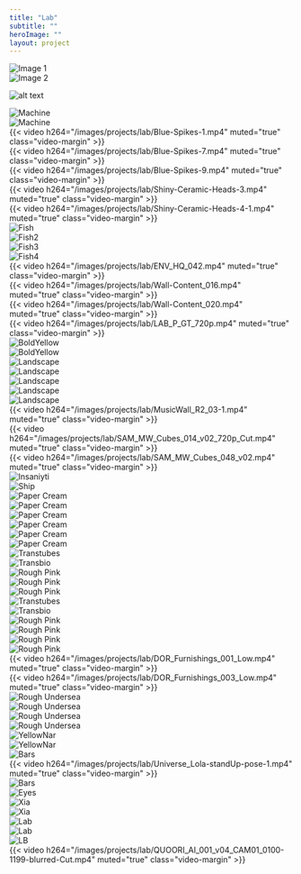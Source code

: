 ```yaml
---
title: "Lab"
subtitle: ""
heroImage: ""
layout: project
---
```


<div class="grid-layout">
    <div class="column column-1 empty"></div>
    <div class="column column-5">
      <img src="/images/projects/lab/12b7ce78-ab54-4baf-b26e-9f489dfc7e2f.webp" alt="Image 1">
    </div>
        <div class="column column-5">
        <div class="separator"></div>
      <img src="/images/projects/lab/a775785a-2d53-4b1d-9e4f-46ff8ee7364f.webp" alt="Image 2">
    </div>
    <div class="column column-1 empty">    </div>
</div>

<div class="column column-12"><div class="separator"></div></div>

![alt text](/images/projects/lab/ML_Fut_Norman_spheres_003.webp)

<div class="column column-12"><div class="separator"></div></div>
<div class="grid-layout">
    <div class="column column-6">
          <img src="/images/projects/lab/machine.webp" alt="Machine">
    </div>
<div class="column column-6">
          <img src="/images/projects/lab/machine_drawing.webp" alt="Machine">
    </div>

<div class="column column-12"><div class="separator"></div></div>
<div class="column column-3 empty"></div>
<div class="column column-6">
{{< video h264="/images/projects/lab/Blue-Spikes-1.mp4" muted="true" class="video-margin" >}}
</div>
<div class="column column-3 empty"></div>

<div class="column column-5">
{{< video h264="/images/projects/lab/Blue-Spikes-7.mp4" muted="true" class="video-margin" >}}</div>
<div class="column column-5">
{{< video h264="/images/projects/lab/Blue-Spikes-9.mp4" muted="true" class="video-margin" >}}</div>
<div class="column column-2 empty"></div>

<div class="column column-2 empty"></div>
<div class="column column-5">
{{< video h264="/images/projects/lab/Shiny-Ceramic-Heads-3.mp4" muted="true" class="video-margin" >}}</div>
<div class="column column-5">
<div class="separator"></div>
{{< video h264="/images/projects/lab/Shiny-Ceramic-Heads-4-1.mp4" muted="true" class="video-margin" >}}</div>

<div class="column column-12"><div class="separator"></div></div>
<div class="column column-6">
          <img src="/images/projects/lab/ArtyFish_00034.webp" alt="Fish">
</div>
<div class="column column-6">
<div class="separator"></div>
          <img src="/images/projects/lab/ArtyFish_00037.webp" alt="Fish2">
</div>
<div class="column column-6">
          <img src="/images/projects/lab/ArtyFish_00047.webp" alt="Fish3">
</div>
<div class="column column-6">
<div class="separator"></div>
          <img src="/images/projects/lab/ArtyFish_00042.webp" alt="Fish4">
</div>

<div class="column column-12"><div class="separator"></div></div>
<div class="column column-12">
{{< video h264="/images/projects/lab/ENV_HQ_042.mp4" muted="true" class="video-margin" >}}
</div>
<div class="column column-12">
{{< video h264="/images/projects/lab/Wall-Content_016.mp4" muted="true" class="video-margin" >}}
</div>
<div class="column column-12">
{{< video h264="/images/projects/lab/Wall-Content_020.mp4" muted="true" class="video-margin" >}}
</div>

<div class="column column-12"><div class="separator"></div></div>
<div class="column column-2 empty"></div>
<div class="column column-6">
{{< video h264="/images/projects/lab/LAB_P_GT_720p.mp4" muted="true" class="video-margin" >}}
</div>
<div class="column column-4 empty"></div>

<div class="column column-12"><div class="separator"></div></div>
<div class="column column-6">
          <img src="/images/projects/lab/Bold Yellow Vibes_00059.webp" alt="BoldYellow">
</div>
<div class="column column-6">
<div class="separator"></div>
          <img src="/images/projects/lab/Bold Yellow Vibes_00082.webp" alt="BoldYellow">
</div>

<div class="column column-12"><div class="separator"></div></div>
<div class="column column-6">
          <img src="/images/projects/lab/OCT_Beginning_M005_001.webp" alt="Landscape">
</div>
<div class="column column-6">
          <img src="/images/projects/lab/OCT_Evolution_M005_001_Tinted.webp" alt="Landscape">
</div>

<div class="column column-12"><div class="separator"></div></div>
<div class="column column-4">
          <img src="/images/projects/lab/FishinPink_00150.webp" alt="Landscape">
</div>
<div class="column column-4">
          <img src="/images/projects/lab/FishinPink_00153.webp" alt="Landscape">
</div>
<div class="column column-4">
          <img src="/images/projects/lab/FishinPink_00155.webp" alt="Landscape">
</div>

<div class="column column-12"><div class="separator"></div></div>
<div class="column column-12">
{{< video h264="/images/projects/lab/MusicWall_R2_03-1.mp4" muted="true" class="video-margin" >}}
</div>
<div class="column column-6">
{{< video h264="/images/projects/lab/SAM_MW_Cubes_014_v02_720p_Cut.mp4" muted="true" class="video-margin" >}}
</div>
<div class="column column-6">
{{< video h264="/images/projects/lab/SAM_MW_Cubes_048_v02.mp4" muted="true" class="video-margin" >}}
</div>

<div class="column column-12"><div class="separator"></div></div>
<div class="column column-6">
          <img src="/images/projects/lab/Insaniyti_V01.webp" alt="Insaniyti">
</div>
<div class="column column-6">
<div class="separator"></div>
          <img src="/images/projects/lab/Crystal Ship_V02.webp" alt="Ship">
</div>

<div class="column column-12"><div class="separator"></div></div>
<div class="column column-4">
          <img src="/images/projects/lab/Paper-Creams_00002.webp" alt="Paper Cream">
</div>
<div class="column column-4">
          <img src="/images/projects/lab/Paper-Creams_00018.webp" alt="Paper Cream">
</div>
<div class="column column-4">
          <img src="/images/projects/lab/Paper-Creams_00036.webp" alt="Paper Cream">
</div>
<div class="column column-4">
          <img src="/images/projects/lab/Paper-Creams_00078.webp" alt="Paper Cream">
</div>
<div class="column column-4">
          <img src="/images/projects/lab/Paper-Creams_00080.webp" alt="Paper Cream">
</div>
<div class="column column-4">
          <img src="/images/projects/lab/Paper-Creams_00090.webp" alt="Paper Cream">
</div>

<div class="column column-12"><div class="separator"></div></div>
<div class="column column-6">
          <img src="/images/projects/lab/transtubes.webp" alt="Transtubes">
</div>
<div class="column column-6">
<div class="separator"></div>
          <img src="/images/projects/lab/transbio.webp" alt="Transbio">
</div>

<div class="column column-12"><div class="separator"></div></div>
<div class="column column-4">
          <img src="/images/projects/lab/Rough-Pink_00182.webp" alt="Rough Pink">
</div>
<div class="column column-4">
          <img src="/images/projects/lab/Rough-Pink_00186.webp" alt="Rough Pink">
</div>
<div class="column column-4">
          <img src="/images/projects/lab/Rough-Pink_00193.webp" alt="Rough Pink">
</div>

<div class="column column-12"><div class="separator"></div></div>
<div class="column column-6">
          <img src="/images/projects/lab/Renmants_00231.webp" alt="Transtubes">
</div>
<div class="column column-6">
<div class="separator"></div>
          <img src="/images/projects/lab/Renmants_00232.webp" alt="Transbio">
</div>

<div class="column column-12"><div class="separator"></div></div>
<div class="column column-6">
          <img src="/images/projects/lab/Fontaine 1.webp" alt="Rough Pink">
</div>
<div class="column column-6">
<div class="separator"></div>
          <img src="/images/projects/lab/Fontaine 2.webp" alt="Rough Pink">
</div>
<div class="column column-6">
          <img src="/images/projects/lab/Fontaine 3.webp" alt="Rough Pink">
</div>
<div class="column column-6">
<div class="separator"></div>
          <img src="/images/projects/lab/Fontaine 4.webp" alt="Rough Pink">
</div>

<div class="column column-12"><div class="separator"></div></div>
<div class="column column-2 empty"></div>
<div class="column column-4">
<div class="separator"></div>
{{< video h264="/images/projects/lab/DOR_Furnishings_001_Low.mp4" muted="true" class="video-margin" >}}
</div>
<div class="column column-4">
{{< video h264="/images/projects/lab/DOR_Furnishings_003_Low.mp4" muted="true" class="video-margin" >}}
</div>
<div class="column column-2 empty"></div>

<div class="column column-12"><div class="separator"></div></div>
<div class="column column-6">
          <img src="/images/projects/lab/Rough-Undersea_00081.webp" alt="Rough Undersea">
</div>
<div class="column column-6">
          <img src="/images/projects/lab/Rough-Undersea_00084.webp" alt="Rough Undersea">
</div>
<div class="column column-6">
          <img src="/images/projects/lab/Rough-Undersea_00106.webp" alt="Rough Undersea">
</div>
<div class="column column-6">
          <img src="/images/projects/lab/Rough-Undersea_00109.webp" alt="Rough Undersea">
</div>

<div class="column column-12"><div class="separator"></div></div>
<div class="column column-6">
<div class="separator"></div>
          <img src="/images/projects/lab/YellowNar_00150.webp" alt="YellowNar">
</div>
<div class="column column-6">
          <img src="/images/projects/lab/YellowNar_00152.webp" alt="YellowNar">
</div>

<div class="column column-12"><div class="separator"></div></div>
<div class="column column-2 empty"></div>
<div class="column column-8">
          <img src="/images/projects/lab/LAB_Bars.webp" alt="Bars">
</div>
<div class="column column-2 empty">
</div>

<div class="column column-12"><div class="separator"></div></div>
<div class="column column-3 empty"></div>
<div class="column column-6">
{{< video h264="/images/projects/lab/Universe_Lola-standUp-pose-1.mp4" muted="true" class="video-margin" >}}
</div>
<div class="column column-3 empty">
</div>

<div class="column column-2 empty"></div>
<div class="column column-8">
          <img src="/images/projects/lab/Universe_Universe_Portfolio.webp" alt="Bars">
</div>
<div class="column column-2 empty">
</div>

<div class="column column-12"><div class="separator"></div></div>
<div class="column column-6 empty">
</div>
<div class="column column-6">
          <img src="/images/projects/lab/LAB_Eyes.webp" alt="Eyes">
</div>

<div class="column column-12"><div class="separator"></div></div>
<div class="column column-6">
          <img src="/images/projects/lab/XIA_K11R_Look_002_TK_003.webp" alt="Xia">
</div>
<div class="column column-6">
          <img src="/images/projects/lab/XIA_K11R_Look_002_TK_005.webp" alt="Xia">
</div>

<div class="column column-12"><div class="separator"></div></div>
<div class="column column-6">
          <img src="/images/projects/lab/LAB_SA20C_Overhead_Materials_AA_v03_black-and-white_02.webp" alt="Lab">
</div>
<div class="column column-6">
          <img src="/images/projects/lab/LAB_SA20C_Overhead_Materials_AA_v03_black-and-white_04.webp" alt="Lab">
</div>

<div class="column column-12">
          <img src="/images/projects/lab/LAB_LB_shot_L_BW.webp" alt="LB">
</div>

<div class="column column-12"><div class="separator"></div></div>
<div class="column column-4 empty">
          
</div>
<div class="column column-4">
          {{< video h264="/images/projects/lab/QUOORI_AI_001_v04_CAM01_0100-1199-blurred-Cut.mp4" muted="true" class="video-margin" >}}
</div>
<div class="column column-4 empty">
</div>

</div>
